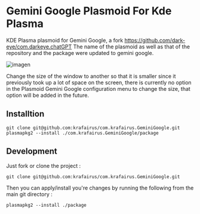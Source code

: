 # Gemini Google Plasmoid For Kde Plasma 
KDE Plasma plasmoid for Gemini Google, a fork https://github.com/dark-eye/com.darkeye.chatGPT
The name of the plasmoid as well as that of the repository and the package were updated to gemini google.

![imagen](https://github.com/krafairus/com.krafairus.GeminiGoogle/assets/64279814/afda5582-79e3-4da3-9178-6141f190b3ba)

Change the size of the window to another so that it is smaller since it previously took up a lot of space on the screen, there is currently no option in the Plasmoid Gemini Google configuration menu to change the size, that option will be added in the future.

## Installtion
```
git clone git@github.com:krafairus/com.krafairus.GeminiGoogle.git
plasmapkg2 --install ./com.krafairus.GeminiGoogle/package
```

## Development

Just fork or clone the project :

`git clone git@github.com:krafairus/com.krafairus.GeminiGoogle.git`

Then you can apply/install you're changes by running the following from the main git directory : 

`plasmapkg2 --install ./package`
